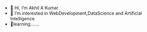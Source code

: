 - 👋 Hi, I’m Akhil A Kumar
- 👀 I’m interested in WebDevelopment,DataScience and Artificial Intelligence 
- 🌱learning.......


<!---
Akhilajithkumar2459/Akhilajithkumar2459 is a ✨ special ✨ repository because its `README.md` (this file) appears on your GitHub profile.
You can click the Preview link to take a look at your changes.
--->

